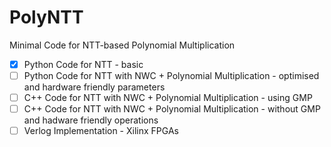 # PolyNTT
Minimal Code for NTT-based Polynomial Multiplication

- [x] Python Code for NTT - basic
- [ ] Python Code for NTT with NWC + Polynomial Multiplication - optimised and hardware friendly parameters
- [ ] C++ Code for NTT with NWC + Polynomial Multiplication - using GMP
- [ ] C++ Code for NTT with NWC + Polynomial Multiplication - without GMP and hadware friendly operations
- [ ] Verlog Implementation - Xilinx FPGAs

